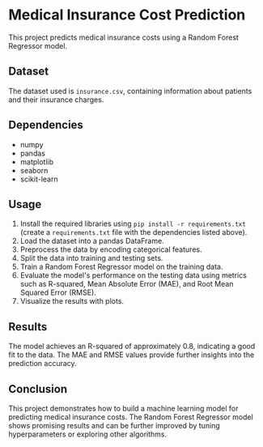 # Medical Insurance Cost Prediction

This project predicts medical insurance costs using a Random Forest Regressor model.

## Dataset

The dataset used is `insurance.csv`, containing information about patients and their insurance charges.

## Dependencies

- numpy
- pandas
- matplotlib
- seaborn
- scikit-learn

## Usage

1. Install the required libraries using `pip install -r requirements.txt` (create a `requirements.txt` file with the dependencies listed above).
2. Load the dataset into a pandas DataFrame.
3. Preprocess the data by encoding categorical features.
4. Split the data into training and testing sets.
5. Train a Random Forest Regressor model on the training data.
6. Evaluate the model's performance on the testing data using metrics such as R-squared, Mean Absolute Error (MAE), and Root Mean Squared Error (RMSE).
7. Visualize the results with plots.

## Results

The model achieves an R-squared of approximately 0.8, indicating a good fit to the data. The MAE and RMSE values provide further insights into the prediction accuracy.

## Conclusion

This project demonstrates how to build a machine learning model for predicting medical insurance costs. The Random Forest Regressor model shows promising results and can be further improved by tuning hyperparameters or exploring other algorithms.
